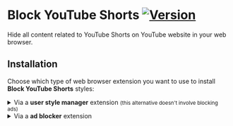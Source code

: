 # Block YouTube Shorts [![Version](https://img.shields.io/github/tag/mumvock/blockyoutubeshorts.svg?label=version)](https://github.com/mumvock/blockyoutubeshorts/tags)

Hide all content related to YouTube Shorts on YouTube website in your web browser.


## Installation

Choose which type of web browser extension you want to use to install **Block YouTube Shorts** styles:

<details>
    <summary>Via a <strong>user style manager</strong> extension <small>(this alternative doesn't involve blocking ads)</small></summary>

User style manager is a web browser extension for changing the look and feel of web pages. 
You need a user style manager extension that supports installing UserCSS, I recommend Stylus extension.

1. If you don't already have an style manager extension, install **Stylus** for <a href="https://chrome.google.com/webstore/detail/stylus/clngdbkpkpeebahjckkjfobafhncgmne" target="_blank">Google Chrome</a> ![Open in new tab](https://user-images.githubusercontent.com/136959/44433186-de548e80-a56a-11e8-8947-d3331bd6d7a1.png), <a href="https://addons.mozilla.org/en-US/firefox/addon/styl-us/" target="_blank">Mozilla Firefox</a> ![Open in new tab](https://user-images.githubusercontent.com/136959/44433186-de548e80-a56a-11e8-8947-d3331bd6d7a1.png) or <a href="https://addons.opera.com/en/extensions/details/stylus/" target="_blank">Opera</a> ![Open in new tab](https://user-images.githubusercontent.com/136959/44433186-de548e80-a56a-11e8-8947-d3331bd6d7a1.png).

2. Open **Block YouTube Shorts** UserCSS installation tab by clicking in below button:

    <a href="https://github.com/mumvock/blockyoutubeshorts/raw/main/block-youtube-shorts.user.css" target="_blank">![Install directly with Stylus](https://img.shields.io/badge/Install_with-Stylus-238b8b)</a> ![Open in new tab](https://user-images.githubusercontent.com/136959/44433186-de548e80-a56a-11e8-8947-d3331bd6d7a1.png).

3. In the newly opened tab, click in **Install style** button <small>(upper left corner)</small>.

4. Enjoy YouTube without Shorts.
</details>

<details>
  <summary>Via a <strong>ad blocker</strong> extension</summary>

Ad blocker is a web browser extension for blocking or altering online advertising.
You need a ad blocker extension that supports installing custom CSS filters, I recommend uBlock Origin extension.

1. If you don't already have an ad blocker extension, install **uBlock Origin** for <a href="https://chromewebstore.google.com/detail/ublock-origin/cjpalhdlnbpafiamejdnhcphjbkeiagm" target="_blank">Google Chrome</a> ![Open in new tab](https://user-images.githubusercontent.com/136959/44433186-de548e80-a56a-11e8-8947-d3331bd6d7a1.png), <a href="https://addons.mozilla.org/en-US/firefox/addon/ublock-origin/" target="_blank">Mozilla Firefox</a> ![Open in new tab](https://user-images.githubusercontent.com/136959/44433186-de548e80-a56a-11e8-8947-d3331bd6d7a1.png), <a href="https://addons.opera.com/en/extensions/details/ublock/" target="_blank">Opera</a> ![Open in new tab](https://user-images.githubusercontent.com/136959/44433186-de548e80-a56a-11e8-8947-d3331bd6d7a1.png) or <a href="https://microsoftedge.microsoft.com/addons/detail/ublock-origin/odfafepnkmbhccpbejgmiehpchacaeak" target="_blank">Microsoft Edge</a> ![Open in new tab](https://user-images.githubusercontent.com/136959/44433186-de548e80-a56a-11e8-8947-d3331bd6d7a1.png).

2. Open **Block YouTube Shorts** styles filters installation tab by clicking in below button:

    
    <a href="abp:subscribe?location=https://github.com/mumvock/blockyoutubeshorts/raw/main/block-youtube-shorts.list.txt&title=Block YouTube Shorts" target="_blank">![Install directly with uBlock Origin](https://img.shields.io/badge/Install_with-Ad_Blocker-800000)</a> ![Open in new tab](https://user-images.githubusercontent.com/136959/44433186-de548e80-a56a-11e8-8947-d3331bd6d7a1.png).

3. In the newly opened tab, click in **Subscribe** button <small>(upper right corner)</small>.

4. Enjoy YouTube without Shorts.
</details>
